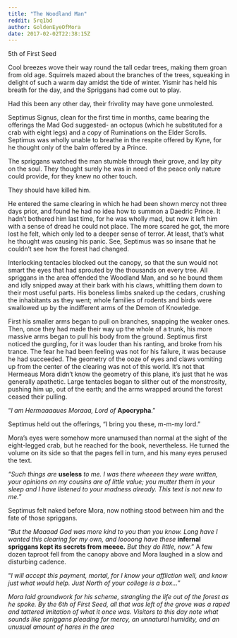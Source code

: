 ```yaml
---
title: "The Woodland Man"
reddit: 5rq1bd
author: GoldenEyeOfMora
date: 2017-02-02T22:38:15Z
---
```


5th of First Seed

Cool breezes wove their way round the tall cedar trees, making them groan from old age. Squirrels mazed about the branches of the trees, squeaking in delight of such a warm day amidst the tide of winter. Yismir has held his breath for the day, and the Spriggans had come out to play. 

Had this been any other day, their frivolity may have gone unmolested. 

Septimus Signus, clean for the first time in months, came bearing the offerings the Mad God suggested- an octopus (which he substituted for a crab with eight legs) and a copy of Ruminations on the Elder Scrolls. Septimus was wholly unable to breathe in the respite offered by Kyne, for he thought only of the balm offered by a Prince. 

The spriggans watched the man stumble through their grove, and lay pity on the soul. They thought surely he was in need of the peace only nature could provide, for they knew no other touch. 

They should have killed him.

He entered the same clearing in which he had been shown mercy not three days prior, and found he had no idea how to summon a Daedric Prince. It hadn’t bothered him last time, for he was wholly mad, but now it left him with a sense of dread he could not place. The more scared he got, the more lost he felt, which only led to a deeper sense of terror. At least, that’s what he thought was causing his panic. See, Septimus was so insane that he couldn’t see how the forest had changed.

Interlocking tentacles blocked out the canopy, so that the sun would not smart the eyes that had sprouted by the thousands on every tree. All spriggans in the area offended the Woodland Man, and so he bound them and idly snipped away at their bark with his claws, whittling them down to their most useful parts. His boneless limbs snaked up the cedars, crushing the inhabitants as they went; whole families of rodents and birds were swallowed up by the indifferent arms of the Demon of Knowledge. 

First his smaller arms began to pull on branches, snapping the weaker ones. Then, once they had made their way up the whole of a trunk, his more massive arms began to pull his body from the ground. Septimus first noticed the gurgling, for it was louder than his ranting, and broke from his trance. The fear he had been feeling was not for his failure, it was because he had succeeded. The geometry of the ooze of eyes and claws vomiting up from the center of the clearing was not of this world. It’s not that Hermeaus Mora didn’t know the geometry of this plane, it’s just that he was generally apathetic. Large tentacles began to slither out of the monstrosity, pushing him up, out of the earth; and the arms wrapped around the forest ceased their pulling. 

“*I am Hermaaaaues Moraaa, Lord of* **Apocrypha**.”

Septimus held out the offerings, “I bring you these, m-m-my lord.”

Mora’s eyes were somehow more unamused than normal at the sight of the eight-legged crab, but he reached for the book, nevertheless. He turned the volume on its side so that the pages fell in turn, and his many eyes perused the text. 

*“Such things are* **useless** *to me. I was there wheeeen they were written, your opinions on my cousins are of little value; you mutter them in your sleep and I have listened to your madness already. This text is not new to me.*”

Septimus felt naked before Mora, now nothing stood between him and the fate of those spriggans. 

“*But the Maaaad God was more kind to you than you know. Long have I wanted this clearing for my own, and loooong have these* **infernal spriggans kept its secrets from meeee.** *But they do little, now.*” A few dozen taproot fell from the canopy above and Mora laughed in a slow and disturbing cadence. 

“*I will accept this payment, mortal, for I know your affliction well, and know just what would help. Just North of your college is a box…*”

*Mora laid groundwork for his scheme, strangling the life out of the forest as he spoke. By the 6th of First Seed, all that was left of the grove was a raped and tattered imitation of what it once was. Visitors to this day note what sounds like spriggans pleading for mercy, an unnatural humidity, and an unusual amount of hares in the area*




